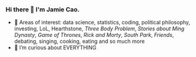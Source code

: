 ### Hi there 👋 I'm Jamie Cao.

- 🔭 Areas of interest: data science, statistics, coding, political philosophy, investing, LoL, Hearthstone, *Three Body Problem*, *Stories about Ming Dynasty*, *Game of Thrones*, *Rick and Morty*, *South Park*, *Friends*, debating, singing, cooking, eating and so much more
- 🌱 I’m curious about EVERYTHING

